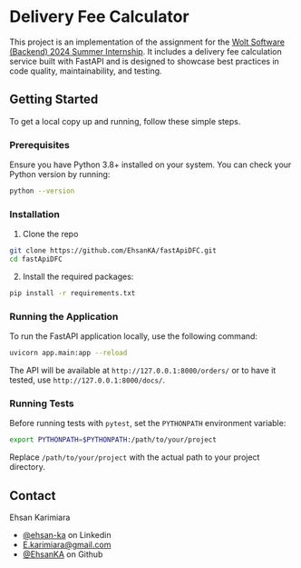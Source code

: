 # Delivery Fee Calculator

This project is an implementation of the assignment for the [Wolt Software (Backend) 2024 Summer Internship](https://github.com/woltapp/engineering-internship-2024). It includes a delivery fee calculation service built with FastAPI and is designed to showcase best practices in code quality, maintainability, and testing.

## Getting Started

To get a local copy up and running, follow these simple steps.

### Prerequisites

Ensure you have Python 3.8+ installed on your system. You can check your Python version by running:

```bash
python --version
```

### Installation

1. Clone the repo

```bash
git clone https://github.com/EhsanKA/fastApiDFC.git
cd fastApiDFC
```

2. Install the required packages:
```bash
pip install -r requirements.txt
```

### Running the Application
To run the FastAPI application locally, use the following command:

```bash
uvicorn app.main:app --reload
```
The API will be available at `http://127.0.0.1:8000/orders/` or to have it tested, use `http://127.0.0.1:8000/docs/`.

### Running Tests
Before running tests with `pytest`, set the `PYTHONPATH` environment variable:

```bash
export PYTHONPATH=$PYTHONPATH:/path/to/your/project
```
Replace `/path/to/your/project` with the actual path to your project directory.

## Contact
Ehsan Karimiara 
- [@ehsan-ka](https://www.linkedin.com/in/ehsan-ka/) on Linkedin 
- E.karimiara@gmail.com
- [@EhsanKA](https://github.com/EhsanKA) on Github